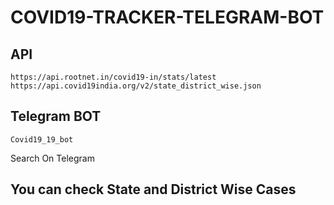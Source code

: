 # COVID19-TRACKER-TELEGRAM-BOT

## API
`https://api.rootnet.in/covid19-in/stats/latest`
`https://api.covid19india.org/v2/state_district_wise.json`


## Telegram BOT

`Covid19_19_bot`

Search On Telegram

## You can check State and District Wise Cases
